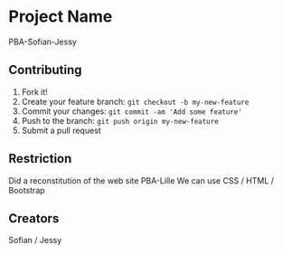 # Project Name
PBA-Sofian-Jessy

## Contributing
1. Fork it!
2. Create your feature branch: `git checkout -b my-new-feature`
3. Commit your changes: `git commit -am 'Add some feature'`
4. Push to the branch: `git push origin my-new-feature`
5. Submit a pull request

## Restriction

Did a reconstitution of the web site PBA-Lille We can use CSS / HTML / Bootstrap

## Creators

Sofian / Jessy
